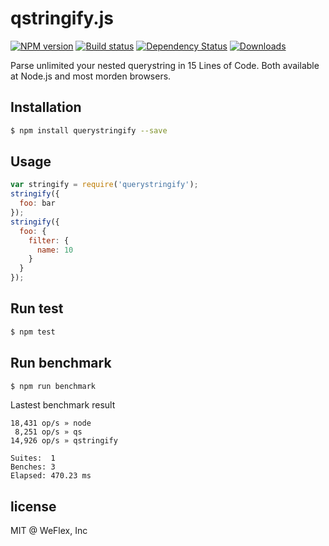 qstringify.js
==================================================

[![NPM version][npm-image]][npm-url]
[![Build status][travis-image]][travis-url]
[![Dependency Status][david-image]][david-url]
[![Downloads][downloads-image]][downloads-url]

Parse unlimited your nested querystring in 15 Lines of Code. Both available at Node.js 
and most morden browsers.

## Installation

```sh
$ npm install querystringify --save
```

## Usage

```js
var stringify = require('querystringify');
stringify({
  foo: bar
});
stringify({
  foo: {
    filter: {
      name: 10
    }
  }
});
```

## Run test

```sh
$ npm test
```

## Run benchmark

```sh
$ npm run benchmark
```

Lastest benchmark result

```
18,431 op/s » node
 8,251 op/s » qs
14,926 op/s » qstringify

Suites:  1
Benches: 3
Elapsed: 470.23 ms
```

## license

MIT @ WeFlex, Inc

[npm-image]: https://img.shields.io/npm/v/qstringify.svg?style=flat-square
[npm-url]: https://npmjs.org/package/qstringify
[travis-image]: https://img.shields.io/travis/weflex/qstringify.svg?style=flat-square
[travis-url]: https://travis-ci.org/weflex/qstringify
[david-image]: http://img.shields.io/david/weflex/qstringify.svg?style=flat-square
[david-url]: https://david-dm.org/weflex/qstringify
[downloads-image]: http://img.shields.io/npm/dm/qstringify.svg?style=flat-square
[downloads-url]: https://npmjs.org/package/qstringify
